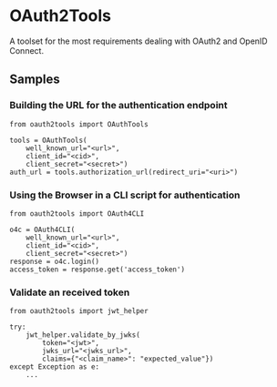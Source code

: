 # OAuth2Tools

A toolset for the most requirements dealing with OAuth2 and OpenID Connect.

## Samples

###  Building the URL for the authentication endpoint

    from oauth2tools import OAuthTools

    tools = OAuthTools(
        well_known_url="<url>", 
        client_id="<cid>", 
        client_secret="<secret>")
    auth_url = tools.authorization_url(redirect_uri="<uri>")

### Using the Browser in a CLI script for authentication

    from oauth2tools import OAuth4CLI

    o4c = OAuth4CLI(
        well_known_url="<url>", 
        client_id="<cid>", 
        client_secret="<secret>")
    response = o4c.login()
    access_token = response.get('access_token')

### Validate an received token

    from oauth2tools import jwt_helper
    
    try:
        jwt_helper.validate_by_jwks(
            token="<jwt>", 
            jwks_url="<jwks_url>",
            claims={"<claim_name>": "expected_value"})
    except Exception as e:
        ...
